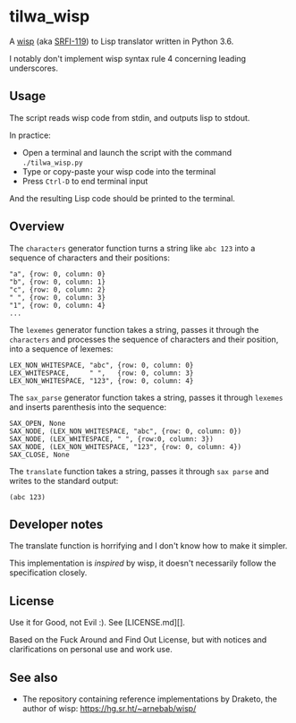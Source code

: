 # tilwa_wisp

A [wisp][wisp-homepage] (aka [SRFI-119][srfi-119]) to Lisp translator written in Python 3.6.

I notably don't implement wisp syntax rule 4 concerning leading underscores.

## Usage

The script reads wisp code from stdin, and outputs lisp to stdout.

In practice:

- Open a terminal and launch the script with the command `./tilwa_wisp.py`
- Type or copy-paste your wisp code into the terminal
- Press `Ctrl-D` to end terminal input

And the resulting Lisp code should be printed to the terminal.

## Overview

The `characters` generator function turns a string like `abc 123` into a sequence of characters and their positions:

```
"a", {row: 0, column: 0}
"b", {row: 0, column: 1}
"c", {row: 0, column: 2}
" ", {row: 0, column: 3}
"1", {row: 0, column: 4}
...
```

The `lexemes` generator function takes a string, passes it through the `characters` and processes the sequence of characters and their position, into a sequence of lexemes:

```
LEX_NON_WHITESPACE, "abc", {row: 0, column: 0}
LEX_WHITESPACE,     " ",   {row: 0, column: 3}
LEX_NON_WHITESPACE, "123", {row: 0, column: 4}
```

The `sax_parse` generator function takes a string, passes it through `lexemes` and inserts parenthesis into the sequence:

```
SAX_OPEN, None
SAX_NODE, (LEX_NON_WHITESPACE, "abc", {row: 0, column: 0})
SAX_NODE, (LEX_WHITESPACE, " ", {row:0, column: 3})
SAX_NODE, (LEX_NON_WHITESPACE, "123", {row: 0, column: 4})
SAX_CLOSE, None
```

The `translate` function takes a string, passes it through `sax parse` and writes to the standard output:

```
(abc 123)
```

## Developer notes

The translate function is horrifying and I don't know how to make it simpler.

This implementation is *inspired* by wisp, it doesn't necessarily follow the specification closely.

## License

Use it for Good, not Evil :). See [LICENSE.md][].

Based on the Fuck Around and Find Out License, but with notices and clarifications on personal use and work use.

## See also

- The repository containing reference implementations by Draketo, the author of wisp: https://hg.sr.ht/~arnebab/wisp/

[wisp-homepage]: https://www.draketo.de/software/wisp
[srfi-119]: https://srfi.schemers.org/srfi-119/